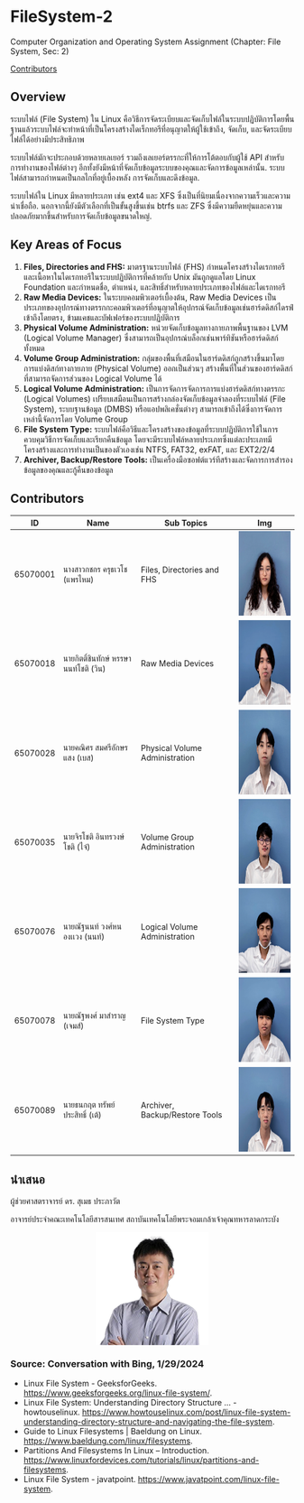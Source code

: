 # FileSystem-2

Computer Organization and Operating System Assignment (Chapter: File System, Sec: 2)

[Contributors](#Contributors)

## Overview

ระบบไฟล์ (File System) ใน Linux คือวิธีการจัดระเบียบและจัดเก็บไฟล์ในระบบปฏิบัติการโดยพื้นฐานแล้วระบบไฟล์จะทำหน้าที่เป็นโครงสร้างไดเร็กทอรีที่อนุญาตให้ผู้ใช้เข้าถึง, จัดเก็บ, และจัดระเบียบไฟล์ได้อย่างมีประสิทธิภาพ

ระบบไฟล์มักจะประกอบด้วยหลายเลเยอร์ รวมถึงเลเยอร์ตรรกะที่ให้การโต้ตอบกับผู้ใช้ API สำหรับการทำงานของไฟล์ต่างๆ อีกทั้งยังมีหน้าที่จัดเก็บข้อมูลระบบของคุณและจัดการข้อมูลเหล่านั้น. ระบบไฟล์สามารถกำหนดเป็นกลไกที่อยู่เบื้องหลัง
การจัดเก็บและดึงข้อมูล.

ระบบไฟล์ใน Linux มีหลายประเภท เช่น ext4 และ XFS ซึ่งเป็นที่นิยมเนื่องจากความเร็วและความน่าเชื่อถือ.
นอกจากนี้ยังมีตัวเลือกที่เป็นขั้นสูงขึ้นเช่น btrfs และ ZFS
ซึ่งมีความยืดหยุ่นและความปลอดภัยมากขึ้นสำหรับการจัดเก็บข้อมูลขนาดใหญ่.

## Key Areas of Focus

1. **Files, Directories and FHS:** มาตรฐานระบบไฟล์ (FHS)
   กำหนดโครงสร้างไดเรกทอรีและเนื้อหาในไดเรกทอรีในระบบปฏิบัติการที่คล้ายกับ Unix มันถูกดูแลโดย Linux Foundation
   และกำหนดชื่อ, ตำแหน่ง, และสิทธิ์สำหรับหลายประเภทของไฟล์และไดเรกทอรี
2. **Raw Media Devices:** ในระบบคอมพิวเตอร์เบื้องต้น, Raw Media Devices
   เป็นประเภทของอุปกรณ์ทางตรรกกะคอมพิวเตอร์ที่อนุญาตให้อุปกรณ์จัดเก็บข้อมูลเช่นฮาร์ดดิสก์ไดรฟ์เข้าถึงโดยตรง,
   ข้ามแคชและบัฟเฟอร์ของระบบปฏิบัติการ
3. **Physical Volume Administration:** หน่วยจัดเก็บข้อมูลทางกายภาพพื้นฐานของ LVM (Logical Volume Manager)
   ซึ่งสามารถเป็นอุปกรณ์บล็อกเช่นพาร์ทิชันหรือฮาร์ดดิสก์ทั้งหมด
4. **Volume Group Administration:**  กลุ่มของพื้นที่เสมือนในฮาร์ดดิสก์ถูกสร้างขึ้นมาโดยการแบ่งดิสก์ทางกายภาย (Physical
   Volume) ออกเป็นส่วนๆ สร้างพื้นที่ในส่วนของฮาร์ดดิสก์ที่สามารถจัดการส่วนของ Logical Volume ได้
5. **Logical Volume Administration:** เป็นการจัดการจัดการการแบ่งฮาร์ดดิสก์ทางตรรกะ (Logical Volumes)
   เปรียบเสมือนเป็นการสร้างกล่องจัดเก็บข้อมูลจำลองที่ระบบไฟล์ (File System), ระบบฐานข้อมูล (DMBS) หรือแอปพลิเคชั่นต่างๆ
   สามารถเข้าถึงได้ซึ่งการจัดการเหล่านี้จัดการโดย Volume Group
6. **File System Type:**
   ระบบไฟล์คือวิธีและโครงสร้างของข้อมูลที่ระบบปฏิบัติการใช้ในการควบคุมวิธีการจัดเก็บและเรียกคืนข้อมูล
   โดยจะมีระบบไฟล์หลายประเภทซึ่งแต่ละประเภทมีโครงสร้างและการทำงานเป็นของตัวเองเช่น NTFS, FAT32, exFAT, และ EXT2/2/4
7. **Archiver, Backup/Restore Tools:** เป็นเครื่องมือซอฟต์แวร์ทีสร้างและจัดการการสำรองข้อมูลของคุณและกู้คืนของข้อมูล

## Contributors

| ID       | Name                                  | Sub Topics                     | Img                                                                              |
|----------|---------------------------------------|--------------------------------|----------------------------------------------------------------------------------|
| 65070001 | นางสาวกชกร ครุธเวโช (แพรไหม)          | Files, Directories and FHS     | <img alt="PraeMai" height="150" src="/assets/img/members/001.webp" width="150"/> |
| 65070018 | นายกิตติ์ชินทักษ์ หรรษานนท์โชติ (วิน) | Raw Media Devices              | <img alt="Win" height="150" src="/assets/img/members/018.webp" width="150"/>     |
| 65070028 | นายคณิศร สมศรีอักษรแสง (เบส)          | Physical Volume Administration | <img alt="Best" height="150" src="/assets/img/members/028.webp" width="150"/>    |
| 65070035 | นายจิรโชติ อินทรวงษ์โชติ (ไจ๋)        | Volume Group Administration    | <img alt="Jai" height="150" src="/assets/img/members/035.webp" width="150"/>     |
| 65070076 | นายณัฐนนท์ วงศ์หนองเเวง (นนท์)        | Logical Volume Administration  | <img alt="Nont" height="150" src="/assets/img/members/076.webp" width="150"/>    |
| 65070078 | นายณัฐพงศ์ มาสำราญ (เจมส์)            | File System Type               | <img alt="James" height="150" src="/assets/img/members/078.webp" width="150"/>   |
| 65070089 | นายธนกฤต ทรัพย์ประสิทธิ์ (เต้)        | Archiver, Backup/Restore Tools | <img alt="Tae" height="150" src="/assets/img/members/089.webp" width="150"/>     |

[//]: # (![GroupMembers]&#40;/assets/img/members/group-members.jpeg&#41;)

## นำเสนอ

ผู้ช่วยศาสตราจารย์ ดร. สุเมธ ประภาวัต

อาจารย์ประจำคณะเทคโนโลยีสารสนเทศ สถาบันเทคโนโลยีพระจอมเกล้าเจ้าคุณทหารลาดกระบัง
<br>
<div style="display: flex; justify-content: center">
<img alt="Sumet" src="/assets/img/members/Sumet-200x200.png"/>
</div>

### Source: Conversation with Bing, 1/29/2024

- Linux File System - GeeksforGeeks. https://www.geeksforgeeks.org/linux-file-system/.
- Linux File System: Understanding Directory Structure ... -
  howtouselinux. https://www.howtouselinux.com/post/linux-file-system-understanding-directory-structure-and-navigating-the-file-system.
- Guide to Linux Filesystems | Baeldung on Linux. https://www.baeldung.com/linux/filesystems.
- Partitions And Filesystems In Linux –
  Introduction. https://www.linuxfordevices.com/tutorials/linux/partitions-and-filesystems.
- Linux File System - javatpoint. https://www.javatpoint.com/linux-file-system.
